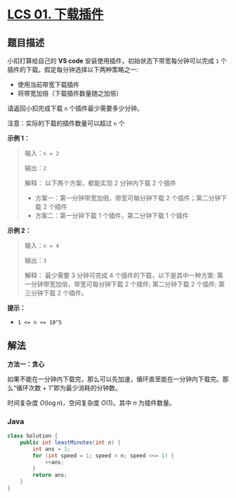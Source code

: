 # [LCS 01. 下载插件](https://leetcode.cn/problems/Ju9Xwi/)

## 题目描述



小扣打算给自己的 **VS code** 安装使用插件，初始状态下带宽每分钟可以完成 `1` 个插件的下载。假定每分钟选择以下两种策略之一:

-   使用当前带宽下载插件
-   将带宽加倍（下载插件数量随之加倍）

请返回小扣完成下载 `n` 个插件最少需要多少分钟。

注意：实际的下载的插件数量可以超过 `n` 个

**示例 1：**

> 输入：`n = 2`
>
> 输出：`2`
>
> 解释：
> 以下两个方案，都能实现 2 分钟内下载 2 个插件
>
> -   方案一：第一分钟带宽加倍，带宽可每分钟下载 2 个插件；第二分钟下载 2 个插件
> -   方案二：第一分钟下载 1 个插件，第二分钟下载 1 个插件

**示例 2：**

> 输入：`n = 4`
>
> 输出：`3`
>
> 解释：
> 最少需要 3 分钟可完成 4 个插件的下载，以下是其中一种方案:
> 第一分钟带宽加倍，带宽可每分钟下载 2 个插件;
> 第二分钟下载 2 个插件;
> 第三分钟下载 2 个插件。

**提示：**

-   `1 <= n <= 10^5`

## 解法

**方法一：贪心**

如果不能在一分钟内下载完，那么可以先加速，循环直至能在一分钟内下载完。那么“循环次数 + 1”即为最少消耗的分钟数。

时间复杂度 $O(\log n)$，空间复杂度 $O(1)$。其中 $n$ 为插件数量。

### **Java**

```java
class Solution {
    public int leastMinutes(int n) {
        int ans = 1;
        for (int speed = 1; speed < n; speed <<= 1) {
            ++ans;
        }
        return ans;
    }
}
```
